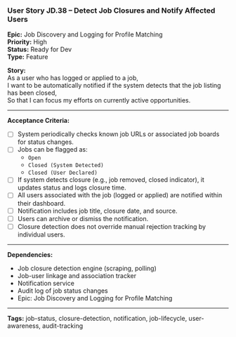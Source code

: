 ### User Story JD.38 – Detect Job Closures and Notify Affected Users

**Epic:** Job Discovery and Logging for Profile Matching  
**Priority:** High  
**Status:** Ready for Dev  
**Type:** Feature  

**Story:**  
As a user who has logged or applied to a job,  
I want to be automatically notified if the system detects that the job listing has been closed,  
So that I can focus my efforts on currently active opportunities.

---

**Acceptance Criteria:**
- [ ] System periodically checks known job URLs or associated job boards for status changes.
- [ ] Jobs can be flagged as:
  - `Open`
  - `Closed (System Detected)`
  - `Closed (User Declared)`
- [ ] If system detects closure (e.g., job removed, closed indicator), it updates status and logs closure time.
- [ ] All users associated with the job (logged or applied) are notified within their dashboard.
- [ ] Notification includes job title, closure date, and source.
- [ ] Users can archive or dismiss the notification.
- [ ] Closure detection does not override manual rejection tracking by individual users.

---

**Dependencies:**
- Job closure detection engine (scraping, polling)
- Job-user linkage and association tracker
- Notification service
- Audit log of job status changes
- Epic: Job Discovery and Logging for Profile Matching

---

**Tags:** job-status, closure-detection, notification, job-lifecycle, user-awareness, audit-tracking
